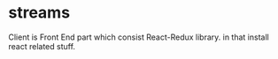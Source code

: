 # streams

Client is Front End part which consist React-Redux library. in that install react related stuff.
